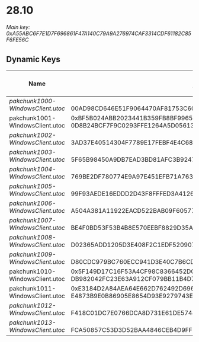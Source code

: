# 28.10

###### *Main key: 0xA55ABC6F7E1D7F696861F47A140C79A9A276974CAF3314CDF61182C85F6FE56C*

## Dynamic Keys

| Name                              | Key</br>GUID                                                                                            | High Res Textures |
|-----------------------------------|---------------------------------------------------------------------------------------------------------|-------------------|
| *pakchunk1000-WindowsClient.utoc*   | </br>00AD98CD646E51F9064470AF81753C60 | ❌                 |
| pakchunk1001-WindowsClient.utoc   | 0xBF5B024ABB2023441B359FB8BF99659705B59FB33D75A817E06B3163BFE847FE</br>0D8B24BCF7F9C0293FFE1264A5D05613 | ✔️                 |
| *pakchunk1002-WindowsClient.utoc*   | </br>3AD37E40514304F7789E17FEBF4E4C68 | ✔️                 |
| *pakchunk1003-WindowsClient.utoc*   | </br>5F65B98450A9DB7EAD3BD81AFC3B9247 | ❌                 |
| *pakchunk1004-WindowsClient.utoc*   | </br>769BE2DF780774E9A97E451EFB71A763 | ❌                 |
| *pakchunk1005-WindowsClient.utoc*   | </br>99F93AEDE16EDDD2D43F8FFFED3A4126 | ❌                 |
| *pakchunk1006-WindowsClient.utoc*   | </br>A504A381A11922EACD522BAB09F60577 | ❌                 |
| *pakchunk1007-WindowsClient.utoc*   | </br>BE4F0BD53F53B4B8E570EEBF8829D35A | ❌                 |
| *pakchunk1008-WindowsClient.utoc*   | </br>D02365ADD1205D3E408F2C1EDF520907 | ❌                 |
| *pakchunk1009-WindowsClient.utoc*   | </br>D80CDC979BC760ECC941D3E40C7B6CD2 | ✔️                 |
| pakchunk1010-WindowsClient.utoc   | 0x5F149D17C16F53A4CF98C8366452DCC4F5C5CA89B7B3921C0E9485CFCADC75F4</br>DB982042FC23E63A912CF079BB11B4D7 | ❌                 |
| pakchunk1011-WindowsClient.utoc   | 0xE3184D2A84AEA64E662D762492D696616337348975B358927667D5230CBD31ED</br>E4873B9E0B86905E8654D93E9279743E | ✔️                 |
| *pakchunk1012-WindowsClient.utoc*   | </br>F418C01DC7E0766DCA8D731E61DE5748 | ✔️                 |
| *pakchunk1013-WindowsClient.utoc*   | </br>FCA50857C53D3D52BAA4846CEB4D9FF5 | ❌                 |
